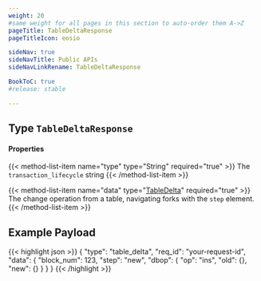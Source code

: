 ```yaml
---
weight: 20
#same weight for all pages in this section to auto-order them A->Z
pageTitle: TableDeltaResponse
pageTitleIcon: eosio

sideNav: true
sideNavTitle: Public APIs
sideNavLinkRename: TableDeltaResponse

BookToC: true
#release: stable

---
```


## Type `TableDeltaResponse`

#### Properties

{{< method-list-item name="type" type="String" required="true" >}}
  The `transaction_lifecycle` string
{{< /method-list-item >}}

{{< method-list-item name="data" type="[TableDelta](/eosio/public-apis/reference/types/tabledelta)" required="true" >}}
  The change operation from a table, navigating forks with the `step` element.
{{< /method-list-item >}}

## Example Payload

{{< highlight json >}}
{
  "type": "table_delta",
  "req_id": "your-request-id",
  "data": {
    "block_num": 123,
    "step": "new",
    "dbop": {
      "op": "ins",
      "old": {},
      "new": {}
    }
  }
}
{{< /highlight >}}
